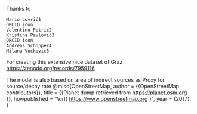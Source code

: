 Thanks to 

    Mario Lovrić1
    ORCID icon
    Valentino Petrić2
    Kristina Pavlović3
    ORCID icon
    Andreas Schopper4
    Milana Vuckovic5
For creating this extensive nice dataset of Graz 
https://zenodo.org/records/7959116

The model is also based on area of indirect sources as Proxy for source/decay rate 
 @misc{OpenStreetMap,
   author = {{OpenStreetMap contributors}},
   title = {{Planet dump retrieved from https://planet.osm.org }},
   howpublished = "\url{ https://www.openstreetmap.org }",
   year = {2017},
 }
